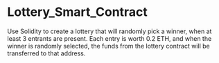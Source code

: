 # Lottery_Smart_Contract
Use Solidity to create a lottery that will randomly pick a winner, when at least 3 entrants are present. Each entry is worth 0.2 ETH, and when the winner is randomly selected, the funds from the lottery contract will be transferred to that address.
